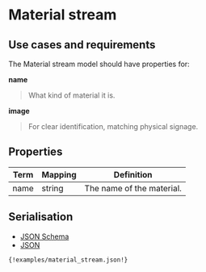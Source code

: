 
# Material stream

## Use cases and requirements

The Material stream model should have properties for:

**name**

> What kind of material it is.

**image**

> For clear identification, matching physical signage.


## Properties

Term     | Mapping | Definition
---------|---------|-----------
name | string | The name of the material.


## Serialisation

<div>

  <!-- Nav tabs -->
  <ul class="nav nav-tabs" role="tablist">
    <li role="presentation"><a href="#schema" aria-controls="schema" role="tab" data-toggle="tab">JSON Schema</a></li>
    <li role="presentation" class="active"><a href="#json" aria-controls="json" role="tab" data-toggle="tab">JSON</a></li>
  </ul>

  <!-- Tab panes -->
  <div class="tab-content">
    <div role="tabpanel" class="tab-pane" id="schema">
    </div>
    <div role="tabpanel" class="tab-pane active" id="json">
      <pre><code class="hljs json">{!examples/material_stream.json!}</code></pre>
    </div>
  </div>

</div>




